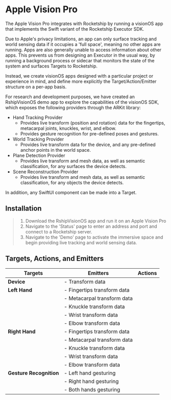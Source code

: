 # Apple Vision Pro

The Apple Vision Pro integrates with Rocketship by running a visionOS app that implements the Swift variant of the Rocketship Executor SDK.

Due to Apple's privacy limitations, an app can only surface tracking and world sensing data if it occupies a 'full space', meaning no other apps are running. Apps are also generally unable to access information about other apps. This prevents us from designing an Executor in the usual way, by running a background process or sidecar that monitors the state of the system and surfaces Targets to Rocketship.

Instead, we create visionOS apps designed with a particular project or experience in mind, and define more explicitly the Target/Action/Emitter structure on a per-app basis.

For research and development purposes, we have created an RshipVisionOS demo app to explore the capabilities of the visionOS SDK, which exposes the following providers through the ARKit library:

- Hand Tracking Provider
    - Provides live transform (position and rotation) data for the fingertips, metacarpal joints, knuckles, wrist, and elbow.
    - Provides gesture recognition for pre-defined poses and gestures.
- World Tracking Provider
    - Provides live transform data for the device, and any pre-defined anchor points in the world space.
- Plane Detection Provider 
    - Provides live transform and mesh data, as well as semantic classification, for any surfaces the device detects.
- Scene Reconstruction Provider
    - Provides live transform and mesh data, as well as semantic classification, for any objects the device detects.

In addition, any SwiftUI component can be made into a Target.

## Installation

> 1. Download the RshipVisionOS app and run it on an Apple Vision Pro
> 2. Navigate to the 'Status' page to enter an address and port and connect to a Rocketship server.
> 3. Navigate to the 'Demo' page to activate the immersive space and begin providing live tracking and world sensing data.

## Targets, Actions, and Emitters

| Targets                 | Emitters                                    | Actions |
|-------------------------|---------------------------------------------|---------|
| **Device**              | - Transform data                            |         |
| **Left Hand**           | - Fingertips transform data                 |         |
|                         | - Metacarpal transform data                 |         |
|                         | - Knuckle transform data                    |         |
|                         | - Wrist transform data                      |         |
|                         | - Elbow transform data                      |         |
| **Right Hand**          | - Fingertips transform data                 |         |
|                         | - Metacarpal transform data                 |         |
|                         | - Knuckle transform data                    |         |
|                         | - Wrist transform data                      |         |
|                         | - Elbow transform data                      |         |
| **Gesture Recognition** | - Left hand gesturing                       |         |
|                         | - Right hand gesturing                      |         |
|                         | - Both hands gesturing                      |         |